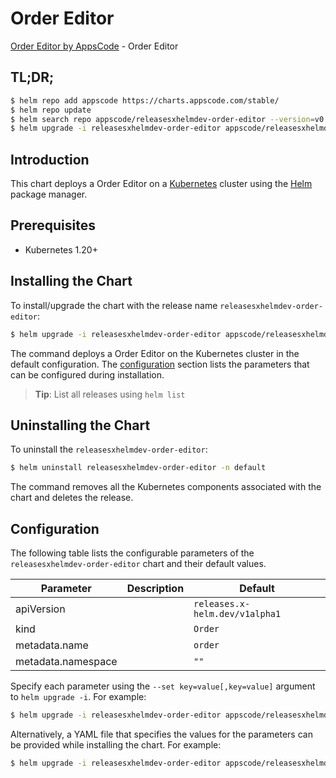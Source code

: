 # Order Editor

[Order Editor by AppsCode](https://appscode.com) - Order Editor

## TL;DR;

```bash
$ helm repo add appscode https://charts.appscode.com/stable/
$ helm repo update
$ helm search repo appscode/releasesxhelmdev-order-editor --version=v0.18.0
$ helm upgrade -i releasesxhelmdev-order-editor appscode/releasesxhelmdev-order-editor -n default --create-namespace --version=v0.18.0
```

## Introduction

This chart deploys a Order Editor on a [Kubernetes](http://kubernetes.io) cluster using the [Helm](https://helm.sh) package manager.

## Prerequisites

- Kubernetes 1.20+

## Installing the Chart

To install/upgrade the chart with the release name `releasesxhelmdev-order-editor`:

```bash
$ helm upgrade -i releasesxhelmdev-order-editor appscode/releasesxhelmdev-order-editor -n default --create-namespace --version=v0.18.0
```

The command deploys a Order Editor on the Kubernetes cluster in the default configuration. The [configuration](#configuration) section lists the parameters that can be configured during installation.

> **Tip**: List all releases using `helm list`

## Uninstalling the Chart

To uninstall the `releasesxhelmdev-order-editor`:

```bash
$ helm uninstall releasesxhelmdev-order-editor -n default
```

The command removes all the Kubernetes components associated with the chart and deletes the release.

## Configuration

The following table lists the configurable parameters of the `releasesxhelmdev-order-editor` chart and their default values.

|     Parameter      | Description |                  Default                  |
|--------------------|-------------|-------------------------------------------|
| apiVersion         |             | <code>releases.x-helm.dev/v1alpha1</code> |
| kind               |             | <code>Order</code>                        |
| metadata.name      |             | <code>order</code>                        |
| metadata.namespace |             | <code>""</code>                           |


Specify each parameter using the `--set key=value[,key=value]` argument to `helm upgrade -i`. For example:

```bash
$ helm upgrade -i releasesxhelmdev-order-editor appscode/releasesxhelmdev-order-editor -n default --create-namespace --version=v0.18.0 --set apiVersion=releases.x-helm.dev/v1alpha1
```

Alternatively, a YAML file that specifies the values for the parameters can be provided while
installing the chart. For example:

```bash
$ helm upgrade -i releasesxhelmdev-order-editor appscode/releasesxhelmdev-order-editor -n default --create-namespace --version=v0.18.0 --values values.yaml
```
